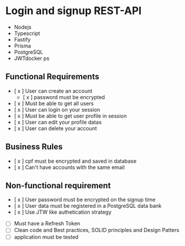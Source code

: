 # Login and signup REST-API

- Nodejs
- Typescript
- Fastify
- Prisma
- PostgreSQL
- JWTdocker ps

## Functional Requirements

- [ x ] User can create an account
    - [ x ] password must be encrypted
- [ x ] Must be able to get all users
- [ x ] User can login on your session
- [ x ] Must be able to get user profile in session
- [ x ] User can edit your profile datas
- [ x ] User can delete your account

## Business Rules

- [ x ] cpf must be encrypted and saved in database
- [ x ] Can't have accounts with the same email

## Non-functional requirement

- [ x ] User password must be encrypted on the signup time
- [ x ] User data must be registered in a PostgreSQL data bank
- [ x ] Use JTW like authetication strategy
- [ ] Must have a Refresh Token
- [ ] Clean code and Best practices, SOLID principles and Design Patters
- [ ] application must be tested

